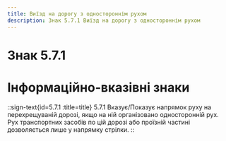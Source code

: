 ```yaml
---
title: Виїзд на дорогу з одностороннім рухом
description: Знак 5.7.1 Виїзд на дорогу з одностороннім рухом
---
```

# Знак 5.7.1
# Інформаційно-вказівні знаки
::sign-text{id=5.7.1 :title=title}
5.7.1 Вказує/Показує напрямок руху на перехрещуваній дорозі, якщо на ній організовано односторонній рух. Рух транспортних засобів по цій дорозі або проїзній частині дозволяється лише у напрямку стрілки.
::